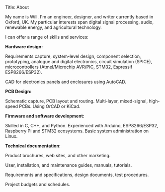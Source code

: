 Title: About

My name is Will. I'm an engineer, designer, and writer currently
based in Oxford, UK.  My particular interests span digital signal processing,
audio, renewable energy, and agricultural technology.

I can offer a range of skills and services:

**Hardware design:**

Requirements capture, system-level design, component selection, prototyping, 
analogue and digital electronics, circuit simulation (SPICE), microcontrollers
(Atmel/Microchip AVR/PIC, STM32, Espressif ESP8266/ESP32).

CAD for electronics panels and enclosures using AutoCAD.

**PCB Design:**

Schematic capture, PCB layout and routing. Multi-layer, mixed-signal, high-speed
PCBs. Using OrCAD or KiCad.

**Firmware and software development:**

Skilled in C, C++, and Python. Experienced with Arduino, ESP8266/ESP32,
Raspberry Pi and STM32 ecosystems. Basic system administration on Linux.

**Technical documentation:**

Product brochures, web sites, and other marketing.

User, installation, and maintenance guides, manuals, tutorials.

Requirements and specifications, design documents, test procedures.

Project budgets and schedules.